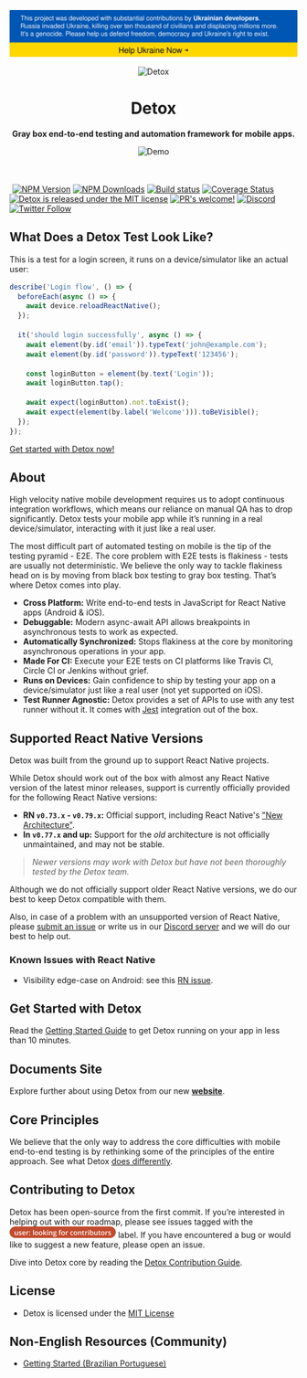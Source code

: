<!-- markdownlint-configure-file { "first-line-heading": 0 } -->

[![SWUbanner](https://raw.githubusercontent.com/vshymanskyy/StandWithUkraine/main/banner-direct.svg)](https://stand-with-ukraine.pp.ua)

<p align="center">
  <img alt="Detox" width=380 src="https://raw.githubusercontent.com/wix/Detox/master/docs/img/DetoxLogo.png"/>
</p>
<h1 align="center">
  Detox
</h1>
<p align="center">
<b>Gray box end-to-end testing and automation framework for mobile apps.</b>
</p>
<p align="center">
<img alt="Demo" src="docs/img/Detox.gif"/>
</p>
<h1></h1>

<img src="https://user-images.githubusercontent.com/1962469/89655670-1c235c80-d8d3-11ea-9320-0f865767ef5d.png" alt="" height=24 width=1> [![NPM Version](https://img.shields.io/npm/v/detox.svg?style=flat)](https://www.npmjs.com/package/detox) [![NPM Downloads](https://img.shields.io/npm/dm/detox.svg?style=flat)](https://www.npmjs.com/package/detox) [![Build status](https://badge.buildkite.com/39afde30a964a6763de9753762bc80264ba141e1c1f41fc878.svg)](https://buildkite.com/wix-mobile-oss/detox) [![Coverage Status](https://coveralls.io/repos/github/wix/Detox/badge.svg?branch=master)](https://coveralls.io/github/wix/Detox?branch=master) [![Detox is released under the MIT license](https://img.shields.io/badge/license-MIT-blue.svg)](LICENSE) [![PR's welcome!](https://img.shields.io/badge/PRs-welcome-brightgreen.svg)](https://wix.github.io/Detox/docs/contributing) [![Discord](https://img.shields.io/discord/957617863550697482?color=%235865F2\&label=discord)](https://discord.gg/CkD5QKheF5) [![Twitter Follow](https://img.shields.io/twitter/follow/detoxe2e?label=Follow\&style=social)](https://twitter.com/detoxe2e)

## What Does a Detox Test Look Like?

This is a test for a login screen, it runs on a device/simulator like an actual user:

```js
describe('Login flow', () => {
  beforeEach(async () => {
    await device.reloadReactNative();
  });

  it('should login successfully', async () => {
    await element(by.id('email')).typeText('john@example.com');
    await element(by.id('password')).typeText('123456');

    const loginButton = element(by.text('Login'));
    await loginButton.tap();

    await expect(loginButton).not.toExist();
    await expect(element(by.label('Welcome'))).toBeVisible();
  });
});
```

[Get started with Detox now!](https://wix.github.io/Detox/docs/introduction/getting-started)

## About

High velocity native mobile development requires us to adopt continuous integration workflows, which means our reliance on manual QA has to drop significantly. Detox tests your mobile app while it’s running in a real device/simulator, interacting with it just like a real user.

The most difficult part of automated testing on mobile is the tip of the testing pyramid - E2E. The core problem with E2E tests is flakiness - tests are usually not deterministic. We believe the only way to tackle flakiness head on is by moving from black box testing to gray box testing. That’s where Detox comes into play.

- **Cross Platform:** Write end-to-end tests in JavaScript for React Native apps (Android & iOS).
- **Debuggable:** Modern async-await API allows breakpoints in asynchronous tests to work as expected.
- **Automatically Synchronized:** Stops flakiness at the core by monitoring asynchronous operations in your app.
- **Made For CI:** Execute your E2E tests on CI platforms like Travis CI, Circle CI or Jenkins without grief.
- **Runs on Devices:** Gain confidence to ship by testing your app on a device/simulator just like a real user (not yet supported on iOS).
- **Test Runner Agnostic:** Detox provides a set of APIs to use with any test runner without it. It comes with [Jest](https://jestjs.io) integration out of the box.

## Supported React Native Versions

Detox was built from the ground up to support React Native projects.

While Detox should work out of the box with almost any React Native version of the latest minor releases,
support is currently officially provided for the following React Native versions:
- **RN `v0.73.x` - `v0.79.x`:** Official support, including React Native's ["New Architecture"](https://reactnative.dev/docs/the-new-architecture/landing-page).
- **In `v0.77.x` and up:** Support for the _old_ architecture is not officially unmaintained, and may not be stable.

> _Newer versions may work with Detox but have not been thoroughly tested by the Detox team._

Although we do not officially support older React Native versions, we do our best to keep Detox compatible with them.

Also, in case of a problem with an unsupported version of React Native, please [submit an issue](https://github.com/wix/Detox/issues/new/choose) or write us in our [Discord server](https://discord.gg/CkD5QKheF5) and we will do our best to help out.

### Known Issues with React Native

- Visibility edge-case on Android: see this [RN issue](https://github.com/facebook/react-native/issues/23870).

## Get Started with Detox

Read the [Getting Started Guide](https://wix.github.io/Detox/docs/introduction/getting-started) to get Detox running on your app in less than 10 minutes.

## Documents Site

Explore further about using Detox from our new **[website](https://wix.github.io/Detox/)**.

## Core Principles

We believe that the only way to address the core difficulties with mobile end-to-end testing is by rethinking some of the principles of the entire approach. See what Detox [does differently](https://wix.github.io/Detox/docs/articles/design-principles).

## Contributing to Detox

Detox has been open-source from the first commit. If you’re interested in helping out with our roadmap, please see issues tagged with the [<img src="docs/img/github-label-contributors.png">](https://github.com/wix/Detox/labels/user%3A%20looking%20for%20contributors) label. If you have encountered a bug or would like to suggest a new feature, please open an issue.

Dive into Detox core by reading the [Detox Contribution Guide](https://wix.github.io/Detox/docs/contributing).

## License

- Detox is licensed under the [MIT License](LICENSE)

## Non-English Resources (Community)

- [Getting Started (Brazilian Portuguese)](https://medium.com/quia-digital/iniciando-com-detox-framework-1-4-ce31ad7ae812)
